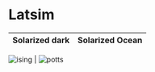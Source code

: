 # Latsim

Solarized dark             |  Solarized Ocean
:-------------------------:|:-------------------------:
![ising](https://user-images.githubusercontent.com/49154901/113190011-26c4a480-925c-11eb-947d-e07a9a173c70.png)
  |  ![potts](https://user-images.githubusercontent.com/49154901/113180001-87e67b00-9250-11eb-99c8-26eca989bf41.png)
